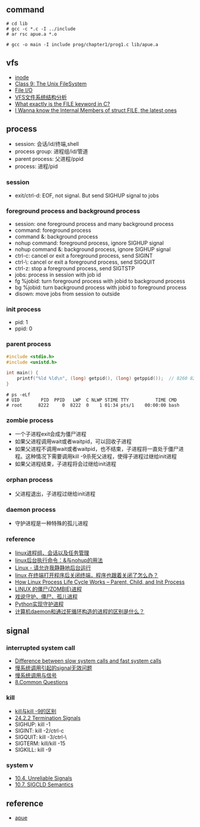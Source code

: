 ## command

```
# cd lib
# gcc -c *.c -I ../include
# ar rsc apue.a *.o
```

```
# gcc -o main -I include prog/chapter1/prog1.c lib/apue.a
```

## vfs

- [inode](https://en.wikipedia.org/wiki/Inode)
- [Class 9: The Unix FileSystem](https://www.usna.edu/Users/cs/wcbrown/courses/IC221/classes/L09/Class.html)
- [File I/O](http://man7.org/training/download/lusp_fileio_slides.pdf)
- [VFS文件系统结构分析](http://blog.jobbole.com/105537/)
- [What exactly is the FILE keyword in C?](https://stackoverflow.com/questions/5672746/what-exactly-is-the-file-keyword-in-c)
- [I Wanna know the Internal Members of struct FILE, the latest ones](https://stackoverflow.com/questions/17209087/i-wanna-know-the-internal-members-of-struct-file-the-latest-ones)

## process

- session: 会话/id/终端,shell
- process group: 进程组/id/管道
- parent process: 父进程/ppid
- process: 进程/pid

### session

- exit/ctrl-d: EOF, not signal. But send SIGHUP signal to jobs

### foreground process and background process

- session: one foreground process and many background process
- command: foreground process
- command &: background process
- nohup command: foreground process, ignore SIGHUP signal
- nohup command &: background process, ignore SIGHUP signal
- ctrl-c: cancel or exit a foreground process, send SIGINT
- ctrl-\\: cancel or exit a foreground process, send SIGQUIT
- ctrl-z: stop a foreground process, send SIGTSTP
- jobs: process in session with job id
- fg %jobid: turn foreground process with jobid to background process
- bg %jobid: turn background process with jobid to foreground process
- disown: move jobs from session to outside

### init process

- pid: 1
- ppid: 0

### parent process

```c
#include <stdio.h>
#include <unistd.h>

int main() {
    printf("%ld %ld\n", (long) getpid(), (long) getppid());  // 8260 8222
}
```

```
# ps -eLf
# UID        PID  PPID   LWP  C NLWP STIME TTY          TIME CMD
# root      8222     0  8222  0    1 01:34 pts/1    00:00:00 bash
```

### zombie process

- 一个子进程exit会成为僵尸进程
- 如果父进程调用wait或者waitpid，可以回收子进程
- 如果父进程不调用wait或者waitpid，也不结束，子进程将一直处于僵尸进程。这种情况下需要调用kill -9杀死父进程，使得子进程过继给init进程
- 如果父进程结束，子进程将会过继给init进程

### orphan process

- 父进程退出，子进程过继给init进程

### daemon process

- 守护进程是一种特殊的孤儿进程

### reference

- [linux进程组、会话以及任务管理](https://andrewpqc.github.io/2018/10/31/linux-process-group-and-session-and-jobs-manage/)
- [linux后台执行命令：&与nohup的用法](https://zhuanlan.zhihu.com/p/59297350)
- [Linux - 请允许我静静地后台运行](https://zhuanlan.zhihu.com/p/32254479)
- [linux 在终端打开程序后关闭终端，程序也跟着关闭了怎么办？](https://www.zhihu.com/question/442188249)
- [How Linux Process Life Cycle Works – Parent, Child, and Init Process](https://www.thegeekstuff.com/2013/07/linux-process-life-cycle/)
- [LINUX 的僵尸(ZOMBIE)进程](https://coolshell.cn/articles/656.html)
- [戏说守护、僵尸、孤儿进程](https://zhuanlan.zhihu.com/p/21250530)
- [Python实现守护进程](https://zhuanlan.zhihu.com/p/25118420)
- [计算机daemon和通过死循环构造的进程的区别是什么？](https://www.zhihu.com/question/385503175)

## signal

### interrupted system call

- [Difference between slow system calls and fast system calls](https://unix.stackexchange.com/questions/14293/difference-between-slow-system-calls-and-fast-system-calls)
- [慢系统调用引起的signal无效问题](http://xiaorui.cc/2017/07/19/%E6%85%A2%E7%B3%BB%E7%BB%9F%E8%B0%83%E7%94%A8%E5%BC%95%E8%B5%B7%E7%9A%84signal%E6%97%A0%E6%95%88%E9%97%AE%E9%A2%98/)
- [慢系统调用与信号](https://www.cnblogs.com/diegodu/p/3973080.html)
- [8.Common Questions](http://beej.us/guide/bgnet/html/multi/faq.html)

### kill

- [kill与kill -9的区别](https://blog.csdn.net/u010486679/article/details/78415666)
- [24.2.2 Termination Signals](https://www.gnu.org/software/libc/manual/html_node/Termination-Signals.html)
- SIGHUP: kill -1
- SIGINT: kill -2/ctrl-c
- SIGQUIT: kill -3/ctrl-\\
- SIGTERM: kill/kill -15
- SIGKILL: kill -9

### system v

- [10.4. Unreliable Signals](http://poincare.matf.bg.ac.rs/~ivana/courses/ps/sistemi_knjige/pomocno/apue/APUE/0201433079/ch10lev1sec4.html#ch10lev1sec4)
- [10.7. SIGCLD Semantics](http://poincare.matf.bg.ac.rs/~ivana/courses/ps/sistemi_knjige/pomocno/apue/APUE/0201433079/ch10lev1sec7.html)

## reference

- [apue](http://www.apuebook.com/)

